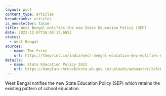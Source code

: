 ```yaml
---
layout: post
content_type: articles
breadcrumbs: articles
is_newsletter: false
title: West Bengal notifies the new State Education Policy (SEP)
date: 2023-12-07T16:40:17.665Z
states:
  - West Bengal
sources:
  - name: The Print
    url: https://theprint.in/india/west-bengal-education-dep-notifies-new-state-education-policy/1755483/
details:
  - name: State Education Policy 2023
    url: https://banglaruchchashiksha.wb.gov.in/uploads/webmaster/2a5c6be7f94b451a8fde379a9af00b6d.pdf
---
```

West Bengal notifies the new State Education Policy (SEP) which retains the existing pattern of school education.
